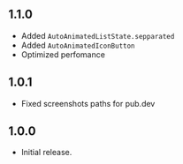 ## 1.1.0

* Added `AutoAnimatedListState.sepparated`
* Added `AutoAnimatedIconButton`
* Optimized perfomance


## 1.0.1

* Fixed screenshots paths for pub.dev

## 1.0.0

* Initial release.
